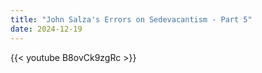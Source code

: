 ```yaml
---
title: "John Salza's Errors on Sedevacantism - Part 5"
date: 2024-12-19
---
```


{{< youtube B8ovCk9zgRc >}}

